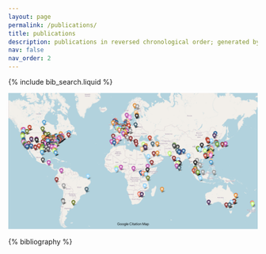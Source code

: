 ```yaml
---
layout: page
permalink: /publications/
title: publications
description: publications in reversed chronological order; generated by jekyll-scholar.
nav: false
nav_order: 2
---
```


<!-- _pages/publications.md -->

<!-- Bibsearch Feature -->

{% include bib_search.liquid %}

<img src="/assets/img/citation_map.png" alt="Google Citation World Map" title="Google Citation World Map" width="600"/>

<div class="publications">

{% bibliography %}

</div>
